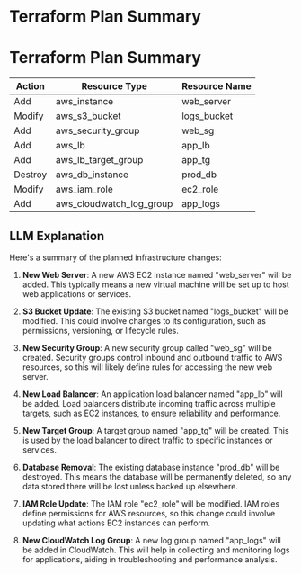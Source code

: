 # Terraform Plan Summary

# Terraform Plan Summary

| Action  | Resource Type | Resource Name |
|---------|---------------|---------------|
| Add | aws_instance | web_server |
| Modify | aws_s3_bucket | logs_bucket |
| Add | aws_security_group | web_sg |
| Add | aws_lb | app_lb |
| Add | aws_lb_target_group | app_tg |
| Destroy | aws_db_instance | prod_db |
| Modify | aws_iam_role | ec2_role |
| Add | aws_cloudwatch_log_group | app_logs |


## LLM Explanation
Here's a summary of the planned infrastructure changes:

1. **New Web Server**: A new AWS EC2 instance named "web_server" will be added. This typically means a new virtual machine will be set up to host web applications or services.

2. **S3 Bucket Update**: The existing S3 bucket named "logs_bucket" will be modified. This could involve changes to its configuration, such as permissions, versioning, or lifecycle rules.

3. **New Security Group**: A new security group called "web_sg" will be created. Security groups control inbound and outbound traffic to AWS resources, so this will likely define rules for accessing the new web server.

4. **New Load Balancer**: An application load balancer named "app_lb" will be added. Load balancers distribute incoming traffic across multiple targets, such as EC2 instances, to ensure reliability and performance.

5. **New Target Group**: A target group named "app_tg" will be created. This is used by the load balancer to direct traffic to specific instances or services.

6. **Database Removal**: The existing database instance "prod_db" will be destroyed. This means the database will be permanently deleted, so any data stored there will be lost unless backed up elsewhere.

7. **IAM Role Update**: The IAM role "ec2_role" will be modified. IAM roles define permissions for AWS resources, so this change could involve updating what actions EC2 instances can perform.

8. **New CloudWatch Log Group**: A new log group named "app_logs" will be added in CloudWatch. This will help in collecting and monitoring logs for applications, aiding in troubleshooting and performance analysis.
